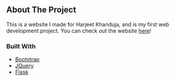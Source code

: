 <!-- ABOUT THE PROJECT -->
## About The Project

This is a website I made for Harjeet Khanduja, and is my first web development project. You can check out the website [here](http://harjeetkhanduja.com)!

### Built With

* [Bootstrap](https://getbootstrap.com)
* [JQuery](https://jquery.com)
* [Flask](https://flask.palletsprojects.com/en/1.1.x/)
